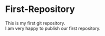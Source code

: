# First-Repository
This is my first git repository.
<br>
I am very happy to publish our first repository.
